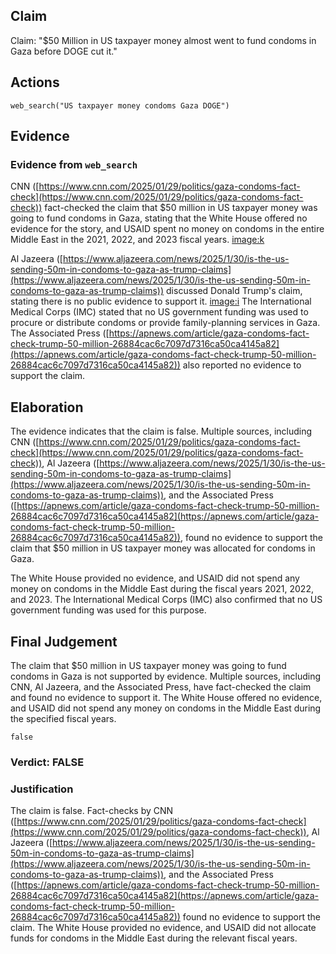 ## Claim
Claim: "$50 Million in US taxpayer money almost went to fund condoms in Gaza before DOGE cut it."

## Actions
```
web_search("US taxpayer money condoms Gaza DOGE")
```

## Evidence
### Evidence from `web_search`
CNN ([https://www.cnn.com/2025/01/29/politics/gaza-condoms-fact-check](https://www.cnn.com/2025/01/29/politics/gaza-condoms-fact-check)) fact-checked the claim that $50 million in US taxpayer money was going to fund condoms in Gaza, stating that the White House offered no evidence for the story, and USAID spent no money on condoms in the entire Middle East in the 2021, 2022, and 2023 fiscal years. <image:k>

Al Jazeera ([https://www.aljazeera.com/news/2025/1/30/is-the-us-sending-50m-in-condoms-to-gaza-as-trump-claims](https://www.aljazeera.com/news/2025/1/30/is-the-us-sending-50m-in-condoms-to-gaza-as-trump-claims)) discussed Donald Trump's claim, stating there is no public evidence to support it. <image:i> The International Medical Corps (IMC) stated that no US government funding was used to procure or distribute condoms or provide family-planning services in Gaza. The Associated Press ([https://apnews.com/article/gaza-condoms-fact-check-trump-50-million-26884cac6c7097d7316ca50ca4145a82](https://apnews.com/article/gaza-condoms-fact-check-trump-50-million-26884cac6c7097d7316ca50ca4145a82)) also reported no evidence to support the claim.


## Elaboration
The evidence indicates that the claim is false. Multiple sources, including CNN ([https://www.cnn.com/2025/01/29/politics/gaza-condoms-fact-check](https://www.cnn.com/2025/01/29/politics/gaza-condoms-fact-check)), Al Jazeera ([https://www.aljazeera.com/news/2025/1/30/is-the-us-sending-50m-in-condoms-to-gaza-as-trump-claims](https://www.aljazeera.com/news/2025/1/30/is-the-us-sending-50m-in-condoms-to-gaza-as-trump-claims)), and the Associated Press ([https://apnews.com/article/gaza-condoms-fact-check-trump-50-million-26884cac6c7097d7316ca50ca4145a82](https://apnews.com/article/gaza-condoms-fact-check-trump-50-million-26884cac6c7097d7316ca50ca4145a82)), found no evidence to support the claim that $50 million in US taxpayer money was allocated for condoms in Gaza.

The White House provided no evidence, and USAID did not spend any money on condoms in the Middle East during the fiscal years 2021, 2022, and 2023. The International Medical Corps (IMC) also confirmed that no US government funding was used for this purpose.


## Final Judgement
The claim that $50 million in US taxpayer money was going to fund condoms in Gaza is not supported by evidence. Multiple sources, including CNN, Al Jazeera, and the Associated Press, have fact-checked the claim and found no evidence to support it. The White House offered no evidence, and USAID did not spend any money on condoms in the Middle East during the specified fiscal years.

`false`


### Verdict: FALSE

### Justification
The claim is false. Fact-checks by CNN ([https://www.cnn.com/2025/01/29/politics/gaza-condoms-fact-check](https://www.cnn.com/2025/01/29/politics/gaza-condoms-fact-check)), Al Jazeera ([https://www.aljazeera.com/news/2025/1/30/is-the-us-sending-50m-in-condoms-to-gaza-as-trump-claims](https://www.aljazeera.com/news/2025/1/30/is-the-us-sending-50m-in-condoms-to-gaza-as-trump-claims)), and the Associated Press ([https://apnews.com/article/gaza-condoms-fact-check-trump-50-million-26884cac6c7097d7316ca50ca4145a82](https://apnews.com/article/gaza-condoms-fact-check-trump-50-million-26884cac6c7097d7316ca50ca4145a82)) found no evidence to support the claim. The White House provided no evidence, and USAID did not allocate funds for condoms in the Middle East during the relevant fiscal years.
